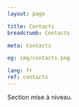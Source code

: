 ```yaml
---
layout: page

title: Contacts
breadcrumb: Contacts

meta: Contacts

og: img/contacts.png

lang: fr
ref: contacts
---
```


Section mise à niveau.
